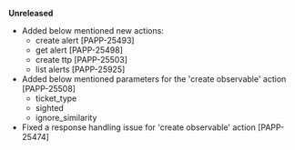 **Unreleased**
* Added below mentioned new actions:
    * create alert [PAPP-25493]
    * get alert [PAPP-25498]
    * create ttp [PAPP-25503]
    * list alerts [PAPP-25925]
* Added below mentioned parameters for the 'create observable' action [PAPP-25508]
    * ticket_type
    * sighted
    * ignore_similarity
* Fixed a response handling issue for 'create observable' action [PAPP-25474]
